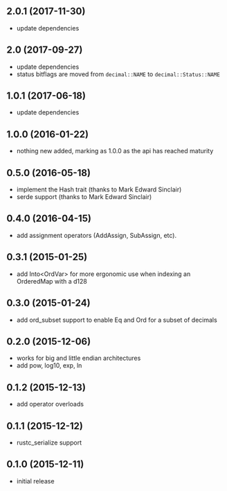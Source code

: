 ## 2.0.1 (2017-11-30)

- update dependencies

## 2.0 (2017-09-27)

- update dependencies
- status bitflags are moved from `decimal::NAME` to `decimal::Status::NAME`

## 1.0.1 (2017-06-18)

- update dependencies

## 1.0.0 (2016-01-22)

- nothing new added, marking as 1.0.0 as the api has reached maturity

## 0.5.0 (2016-05-18)

- implement the Hash trait (thanks to Mark Edward Sinclair)
- serde support (thanks to Mark Edward Sinclair)

## 0.4.0 (2016-04-15)

- add assignment operators (AddAssign, SubAssign, etc).

## 0.3.1 (2015-01-25)

- add Into<OrdVar<d128>> for more ergonomic use when indexing an OrderedMap with
  a d128

## 0.3.0 (2015-01-24)

- add ord_subset support to enable Eq and Ord for a subset of decimals

## 0.2.0 (2015-12-06)

- works for big and little endian architectures
- add pow, log10, exp, ln

## 0.1.2 (2015-12-13)

- add operator overloads

## 0.1.1 (2015-12-12)

- rustc_serialize support

## 0.1.0 (2015-12-11)

- initial release
